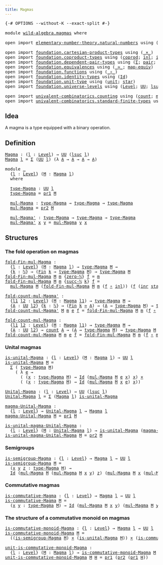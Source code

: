 ```yaml
---
title: Magmas
---
```


<pre class="Agda"><a id="32" class="Symbol">{-#</a> <a id="36" class="Keyword">OPTIONS</a> <a id="44" class="Pragma">--without-K</a> <a id="56" class="Pragma">--exact-split</a> <a id="70" class="Symbol">#-}</a>

<a id="75" class="Keyword">module</a> <a id="82" href="wild-algebra.magmas.html" class="Module">wild-algebra.magmas</a> <a id="102" class="Keyword">where</a>

<a id="109" class="Keyword">open</a> <a id="114" class="Keyword">import</a> <a id="121" href="elementary-number-theory.natural-numbers.html" class="Module">elementary-number-theory.natural-numbers</a> <a id="162" class="Keyword">using</a> <a id="168" class="Symbol">(</a><a id="169" href="elementary-number-theory.natural-numbers.html#1444" class="Datatype">ℕ</a><a id="170" class="Symbol">;</a> <a id="172" href="elementary-number-theory.natural-numbers.html#1465" class="InductiveConstructor">zero-ℕ</a><a id="178" class="Symbol">;</a> <a id="180" href="elementary-number-theory.natural-numbers.html#1478" class="InductiveConstructor">succ-ℕ</a><a id="186" class="Symbol">)</a>

<a id="189" class="Keyword">open</a> <a id="194" class="Keyword">import</a> <a id="201" href="foundation.cartesian-product-types.html" class="Module">foundation.cartesian-product-types</a> <a id="236" class="Keyword">using</a> <a id="242" class="Symbol">(</a><a id="243" href="foundation-core.cartesian-product-types.html#577" class="Function Operator">_×_</a><a id="246" class="Symbol">)</a>
<a id="248" class="Keyword">open</a> <a id="253" class="Keyword">import</a> <a id="260" href="foundation.coproduct-types.html" class="Module">foundation.coproduct-types</a> <a id="287" class="Keyword">using</a> <a id="293" class="Symbol">(</a><a id="294" href="foundation.coproduct-types.html#1168" class="Datatype">coprod</a><a id="300" class="Symbol">;</a> <a id="302" href="foundation.coproduct-types.html#1239" class="InductiveConstructor">inl</a><a id="305" class="Symbol">;</a> <a id="307" href="foundation.coproduct-types.html#1262" class="InductiveConstructor">inr</a><a id="310" class="Symbol">)</a>
<a id="312" class="Keyword">open</a> <a id="317" class="Keyword">import</a> <a id="324" href="foundation.dependent-pair-types.html" class="Module">foundation.dependent-pair-types</a> <a id="356" class="Keyword">using</a> <a id="362" class="Symbol">(</a><a id="363" href="foundation-core.dependent-pair-types.html#502" class="Record">Σ</a><a id="364" class="Symbol">;</a> <a id="366" href="foundation-core.dependent-pair-types.html#575" class="InductiveConstructor">pair</a><a id="370" class="Symbol">;</a> <a id="372" href="foundation-core.dependent-pair-types.html#592" class="Field">pr1</a><a id="375" class="Symbol">;</a> <a id="377" href="foundation-core.dependent-pair-types.html#604" class="Field">pr2</a><a id="380" class="Symbol">)</a>
<a id="382" class="Keyword">open</a> <a id="387" class="Keyword">import</a> <a id="394" href="foundation.equivalences.html" class="Module">foundation.equivalences</a> <a id="418" class="Keyword">using</a> <a id="424" class="Symbol">(</a><a id="425" href="foundation-core.equivalences.html#1607" class="Function Operator">_≃_</a><a id="428" class="Symbol">;</a> <a id="430" href="foundation-core.equivalences.html#1807" class="Function">map-equiv</a><a id="439" class="Symbol">)</a>
<a id="441" class="Keyword">open</a> <a id="446" class="Keyword">import</a> <a id="453" href="foundation.functions.html" class="Module">foundation.functions</a> <a id="474" class="Keyword">using</a> <a id="480" class="Symbol">(</a><a id="481" href="foundation-core.functions.html#407" class="Function Operator">_∘_</a><a id="484" class="Symbol">)</a>
<a id="486" class="Keyword">open</a> <a id="491" class="Keyword">import</a> <a id="498" href="foundation.identity-types.html" class="Module">foundation.identity-types</a> <a id="524" class="Keyword">using</a> <a id="530" class="Symbol">(</a><a id="531" href="foundation-core.identity-types.html#641" class="Datatype">Id</a><a id="533" class="Symbol">)</a>
<a id="535" class="Keyword">open</a> <a id="540" class="Keyword">import</a> <a id="547" href="foundation.unit-type.html" class="Module">foundation.unit-type</a> <a id="568" class="Keyword">using</a> <a id="574" class="Symbol">(</a><a id="575" href="foundation.unit-type.html#975" class="Datatype">unit</a><a id="579" class="Symbol">;</a> <a id="581" href="foundation.unit-type.html#999" class="InductiveConstructor">star</a><a id="585" class="Symbol">)</a>
<a id="587" class="Keyword">open</a> <a id="592" class="Keyword">import</a> <a id="599" href="foundation.universe-levels.html" class="Module">foundation.universe-levels</a> <a id="626" class="Keyword">using</a> <a id="632" class="Symbol">(</a><a id="633" href="Agda.Primitive.html#597" class="Postulate">Level</a><a id="638" class="Symbol">;</a> <a id="640" href="foundation-core.universe-levels.html#222" class="Primitive">UU</a><a id="642" class="Symbol">;</a> <a id="644" href="Agda.Primitive.html#780" class="Primitive">lsuc</a><a id="648" class="Symbol">)</a>

<a id="651" class="Keyword">open</a> <a id="656" class="Keyword">import</a> <a id="663" href="univalent-combinatorics.counting.html" class="Module">univalent-combinatorics.counting</a> <a id="696" class="Keyword">using</a> <a id="702" class="Symbol">(</a><a id="703" href="univalent-combinatorics.counting.html#1759" class="Function">count</a><a id="708" class="Symbol">;</a> <a id="710" href="univalent-combinatorics.counting.html#2030" class="Function">map-equiv-count</a><a id="725" class="Symbol">)</a>
<a id="727" class="Keyword">open</a> <a id="732" class="Keyword">import</a> <a id="739" href="univalent-combinatorics.standard-finite-types.html" class="Module">univalent-combinatorics.standard-finite-types</a> <a id="785" class="Keyword">using</a> <a id="791" class="Symbol">(</a><a id="792" href="univalent-combinatorics.standard-finite-types.html#2085" class="Function">Fin</a><a id="795" class="Symbol">)</a>
</pre>
## Idea

A magma is a type equipped with a binary operation.

## Definition

<pre class="Agda"><a id="Magma"></a><a id="887" href="wild-algebra.magmas.html#887" class="Function">Magma</a> <a id="893" class="Symbol">:</a> <a id="895" class="Symbol">(</a><a id="896" href="wild-algebra.magmas.html#896" class="Bound">l</a> <a id="898" class="Symbol">:</a> <a id="900" href="Agda.Primitive.html#597" class="Postulate">Level</a><a id="905" class="Symbol">)</a> <a id="907" class="Symbol">→</a> <a id="909" href="foundation-core.universe-levels.html#222" class="Primitive">UU</a> <a id="912" class="Symbol">(</a><a id="913" href="Agda.Primitive.html#780" class="Primitive">lsuc</a> <a id="918" href="wild-algebra.magmas.html#896" class="Bound">l</a><a id="919" class="Symbol">)</a>
<a id="921" href="wild-algebra.magmas.html#887" class="Function">Magma</a> <a id="927" href="wild-algebra.magmas.html#927" class="Bound">l</a> <a id="929" class="Symbol">=</a> <a id="931" href="foundation-core.dependent-pair-types.html#502" class="Record">Σ</a> <a id="933" class="Symbol">(</a><a id="934" href="foundation-core.universe-levels.html#222" class="Primitive">UU</a> <a id="937" href="wild-algebra.magmas.html#927" class="Bound">l</a><a id="938" class="Symbol">)</a> <a id="940" class="Symbol">(λ</a> <a id="943" href="wild-algebra.magmas.html#943" class="Bound">A</a> <a id="945" class="Symbol">→</a> <a id="947" href="wild-algebra.magmas.html#943" class="Bound">A</a> <a id="949" class="Symbol">→</a> <a id="951" href="wild-algebra.magmas.html#943" class="Bound">A</a> <a id="953" class="Symbol">→</a> <a id="955" href="wild-algebra.magmas.html#943" class="Bound">A</a><a id="956" class="Symbol">)</a>

<a id="959" class="Keyword">module</a> <a id="966" href="wild-algebra.magmas.html#966" class="Module">_</a>
  <a id="970" class="Symbol">{</a><a id="971" href="wild-algebra.magmas.html#971" class="Bound">l</a> <a id="973" class="Symbol">:</a> <a id="975" href="Agda.Primitive.html#597" class="Postulate">Level</a><a id="980" class="Symbol">}</a> <a id="982" class="Symbol">(</a><a id="983" href="wild-algebra.magmas.html#983" class="Bound">M</a> <a id="985" class="Symbol">:</a> <a id="987" href="wild-algebra.magmas.html#887" class="Function">Magma</a> <a id="993" href="wild-algebra.magmas.html#971" class="Bound">l</a><a id="994" class="Symbol">)</a>
  <a id="998" class="Keyword">where</a>
  
  <a id="1009" href="wild-algebra.magmas.html#1009" class="Function">type-Magma</a> <a id="1020" class="Symbol">:</a> <a id="1022" href="foundation-core.universe-levels.html#222" class="Primitive">UU</a> <a id="1025" href="wild-algebra.magmas.html#971" class="Bound">l</a>
  <a id="1029" href="wild-algebra.magmas.html#1009" class="Function">type-Magma</a> <a id="1040" class="Symbol">=</a> <a id="1042" href="foundation-core.dependent-pair-types.html#592" class="Field">pr1</a> <a id="1046" href="wild-algebra.magmas.html#983" class="Bound">M</a>
  
  <a id="1053" href="wild-algebra.magmas.html#1053" class="Function">mul-Magma</a> <a id="1063" class="Symbol">:</a> <a id="1065" href="wild-algebra.magmas.html#1009" class="Function">type-Magma</a> <a id="1076" class="Symbol">→</a> <a id="1078" href="wild-algebra.magmas.html#1009" class="Function">type-Magma</a> <a id="1089" class="Symbol">→</a> <a id="1091" href="wild-algebra.magmas.html#1009" class="Function">type-Magma</a>
  <a id="1104" href="wild-algebra.magmas.html#1053" class="Function">mul-Magma</a> <a id="1114" class="Symbol">=</a> <a id="1116" href="foundation-core.dependent-pair-types.html#604" class="Field">pr2</a> <a id="1120" href="wild-algebra.magmas.html#983" class="Bound">M</a>
  
  <a id="1127" href="wild-algebra.magmas.html#1127" class="Function">mul-Magma&#39;</a> <a id="1138" class="Symbol">:</a> <a id="1140" href="wild-algebra.magmas.html#1009" class="Function">type-Magma</a> <a id="1151" class="Symbol">→</a> <a id="1153" href="wild-algebra.magmas.html#1009" class="Function">type-Magma</a> <a id="1164" class="Symbol">→</a> <a id="1166" href="wild-algebra.magmas.html#1009" class="Function">type-Magma</a>
  <a id="1179" href="wild-algebra.magmas.html#1127" class="Function">mul-Magma&#39;</a> <a id="1190" href="wild-algebra.magmas.html#1190" class="Bound">x</a> <a id="1192" href="wild-algebra.magmas.html#1192" class="Bound">y</a> <a id="1194" class="Symbol">=</a> <a id="1196" href="wild-algebra.magmas.html#1053" class="Function">mul-Magma</a> <a id="1206" href="wild-algebra.magmas.html#1192" class="Bound">y</a> <a id="1208" href="wild-algebra.magmas.html#1190" class="Bound">x</a>
</pre>
## Structures

### The fold operation on magmas

<pre class="Agda"><a id="fold-Fin-mul-Magma"></a><a id="1272" href="wild-algebra.magmas.html#1272" class="Function">fold-Fin-mul-Magma</a> <a id="1291" class="Symbol">:</a>
  <a id="1295" class="Symbol">{</a><a id="1296" href="wild-algebra.magmas.html#1296" class="Bound">l</a> <a id="1298" class="Symbol">:</a> <a id="1300" href="Agda.Primitive.html#597" class="Postulate">Level</a><a id="1305" class="Symbol">}</a> <a id="1307" class="Symbol">(</a><a id="1308" href="wild-algebra.magmas.html#1308" class="Bound">M</a> <a id="1310" class="Symbol">:</a> <a id="1312" href="wild-algebra.magmas.html#887" class="Function">Magma</a> <a id="1318" href="wild-algebra.magmas.html#1296" class="Bound">l</a><a id="1319" class="Symbol">)</a> <a id="1321" class="Symbol">→</a> <a id="1323" href="wild-algebra.magmas.html#1009" class="Function">type-Magma</a> <a id="1334" href="wild-algebra.magmas.html#1308" class="Bound">M</a> <a id="1336" class="Symbol">→</a>
  <a id="1340" class="Symbol">{</a><a id="1341" href="wild-algebra.magmas.html#1341" class="Bound">k</a> <a id="1343" class="Symbol">:</a> <a id="1345" href="elementary-number-theory.natural-numbers.html#1444" class="Datatype">ℕ</a><a id="1346" class="Symbol">}</a> <a id="1348" class="Symbol">→</a> <a id="1350" class="Symbol">(</a><a id="1351" href="univalent-combinatorics.standard-finite-types.html#2085" class="Function">Fin</a> <a id="1355" href="wild-algebra.magmas.html#1341" class="Bound">k</a> <a id="1357" class="Symbol">→</a> <a id="1359" href="wild-algebra.magmas.html#1009" class="Function">type-Magma</a> <a id="1370" href="wild-algebra.magmas.html#1308" class="Bound">M</a><a id="1371" class="Symbol">)</a> <a id="1373" class="Symbol">→</a> <a id="1375" href="wild-algebra.magmas.html#1009" class="Function">type-Magma</a> <a id="1386" href="wild-algebra.magmas.html#1308" class="Bound">M</a>
<a id="1388" href="wild-algebra.magmas.html#1272" class="Function">fold-Fin-mul-Magma</a> <a id="1407" href="wild-algebra.magmas.html#1407" class="Bound">M</a> <a id="1409" href="wild-algebra.magmas.html#1409" class="Bound">m</a> <a id="1411" class="Symbol">{</a><a id="1412" href="elementary-number-theory.natural-numbers.html#1465" class="InductiveConstructor">zero-ℕ</a><a id="1418" class="Symbol">}</a> <a id="1420" href="wild-algebra.magmas.html#1420" class="Bound">f</a> <a id="1422" class="Symbol">=</a> <a id="1424" href="wild-algebra.magmas.html#1409" class="Bound">m</a>
<a id="1426" href="wild-algebra.magmas.html#1272" class="Function">fold-Fin-mul-Magma</a> <a id="1445" href="wild-algebra.magmas.html#1445" class="Bound">M</a> <a id="1447" href="wild-algebra.magmas.html#1447" class="Bound">m</a> <a id="1449" class="Symbol">{</a><a id="1450" href="elementary-number-theory.natural-numbers.html#1478" class="InductiveConstructor">succ-ℕ</a> <a id="1457" href="wild-algebra.magmas.html#1457" class="Bound">k</a><a id="1458" class="Symbol">}</a> <a id="1460" href="wild-algebra.magmas.html#1460" class="Bound">f</a> <a id="1462" class="Symbol">=</a>
  <a id="1466" href="wild-algebra.magmas.html#1053" class="Function">mul-Magma</a> <a id="1476" href="wild-algebra.magmas.html#1445" class="Bound">M</a> <a id="1478" class="Symbol">(</a><a id="1479" href="wild-algebra.magmas.html#1272" class="Function">fold-Fin-mul-Magma</a> <a id="1498" href="wild-algebra.magmas.html#1445" class="Bound">M</a> <a id="1500" href="wild-algebra.magmas.html#1447" class="Bound">m</a> <a id="1502" class="Symbol">(</a><a id="1503" href="wild-algebra.magmas.html#1460" class="Bound">f</a> <a id="1505" href="foundation-core.functions.html#407" class="Function Operator">∘</a> <a id="1507" href="foundation.coproduct-types.html#1239" class="InductiveConstructor">inl</a><a id="1510" class="Symbol">))</a> <a id="1513" class="Symbol">(</a><a id="1514" href="wild-algebra.magmas.html#1460" class="Bound">f</a> <a id="1516" class="Symbol">(</a><a id="1517" href="foundation.coproduct-types.html#1262" class="InductiveConstructor">inr</a> <a id="1521" href="foundation.unit-type.html#999" class="InductiveConstructor">star</a><a id="1525" class="Symbol">))</a>

<a id="fold-count-mul-Magma&#39;"></a><a id="1529" href="wild-algebra.magmas.html#1529" class="Function">fold-count-mul-Magma&#39;</a> <a id="1551" class="Symbol">:</a>
  <a id="1555" class="Symbol">{</a><a id="1556" href="wild-algebra.magmas.html#1556" class="Bound">l1</a> <a id="1559" href="wild-algebra.magmas.html#1559" class="Bound">l2</a> <a id="1562" class="Symbol">:</a> <a id="1564" href="Agda.Primitive.html#597" class="Postulate">Level</a><a id="1569" class="Symbol">}</a> <a id="1571" class="Symbol">(</a><a id="1572" href="wild-algebra.magmas.html#1572" class="Bound">M</a> <a id="1574" class="Symbol">:</a> <a id="1576" href="wild-algebra.magmas.html#887" class="Function">Magma</a> <a id="1582" href="wild-algebra.magmas.html#1556" class="Bound">l1</a><a id="1584" class="Symbol">)</a> <a id="1586" class="Symbol">→</a> <a id="1588" href="wild-algebra.magmas.html#1009" class="Function">type-Magma</a> <a id="1599" href="wild-algebra.magmas.html#1572" class="Bound">M</a> <a id="1601" class="Symbol">→</a>
  <a id="1605" class="Symbol">{</a><a id="1606" href="wild-algebra.magmas.html#1606" class="Bound">A</a> <a id="1608" class="Symbol">:</a> <a id="1610" href="foundation-core.universe-levels.html#222" class="Primitive">UU</a> <a id="1613" href="wild-algebra.magmas.html#1559" class="Bound">l2</a><a id="1615" class="Symbol">}</a> <a id="1617" class="Symbol">{</a><a id="1618" href="wild-algebra.magmas.html#1618" class="Bound">k</a> <a id="1620" class="Symbol">:</a> <a id="1622" href="elementary-number-theory.natural-numbers.html#1444" class="Datatype">ℕ</a><a id="1623" class="Symbol">}</a> <a id="1625" class="Symbol">→</a> <a id="1627" class="Symbol">(</a><a id="1628" href="univalent-combinatorics.standard-finite-types.html#2085" class="Function">Fin</a> <a id="1632" href="wild-algebra.magmas.html#1618" class="Bound">k</a> <a id="1634" href="foundation-core.equivalences.html#1607" class="Function Operator">≃</a> <a id="1636" href="wild-algebra.magmas.html#1606" class="Bound">A</a><a id="1637" class="Symbol">)</a> <a id="1639" class="Symbol">→</a> <a id="1641" class="Symbol">(</a><a id="1642" href="wild-algebra.magmas.html#1606" class="Bound">A</a> <a id="1644" class="Symbol">→</a> <a id="1646" href="wild-algebra.magmas.html#1009" class="Function">type-Magma</a> <a id="1657" href="wild-algebra.magmas.html#1572" class="Bound">M</a><a id="1658" class="Symbol">)</a> <a id="1660" class="Symbol">→</a> <a id="1662" href="wild-algebra.magmas.html#1009" class="Function">type-Magma</a> <a id="1673" href="wild-algebra.magmas.html#1572" class="Bound">M</a>
<a id="1675" href="wild-algebra.magmas.html#1529" class="Function">fold-count-mul-Magma&#39;</a> <a id="1697" href="wild-algebra.magmas.html#1697" class="Bound">M</a> <a id="1699" href="wild-algebra.magmas.html#1699" class="Bound">m</a> <a id="1701" href="wild-algebra.magmas.html#1701" class="Bound">e</a> <a id="1703" href="wild-algebra.magmas.html#1703" class="Bound">f</a> <a id="1705" class="Symbol">=</a> <a id="1707" href="wild-algebra.magmas.html#1272" class="Function">fold-Fin-mul-Magma</a> <a id="1726" href="wild-algebra.magmas.html#1697" class="Bound">M</a> <a id="1728" href="wild-algebra.magmas.html#1699" class="Bound">m</a> <a id="1730" class="Symbol">(</a><a id="1731" href="wild-algebra.magmas.html#1703" class="Bound">f</a> <a id="1733" href="foundation-core.functions.html#407" class="Function Operator">∘</a> <a id="1735" href="foundation-core.equivalences.html#1807" class="Function">map-equiv</a> <a id="1745" href="wild-algebra.magmas.html#1701" class="Bound">e</a><a id="1746" class="Symbol">)</a>

<a id="fold-count-mul-Magma"></a><a id="1749" href="wild-algebra.magmas.html#1749" class="Function">fold-count-mul-Magma</a> <a id="1770" class="Symbol">:</a>
  <a id="1774" class="Symbol">{</a><a id="1775" href="wild-algebra.magmas.html#1775" class="Bound">l1</a> <a id="1778" href="wild-algebra.magmas.html#1778" class="Bound">l2</a> <a id="1781" class="Symbol">:</a> <a id="1783" href="Agda.Primitive.html#597" class="Postulate">Level</a><a id="1788" class="Symbol">}</a> <a id="1790" class="Symbol">(</a><a id="1791" href="wild-algebra.magmas.html#1791" class="Bound">M</a> <a id="1793" class="Symbol">:</a> <a id="1795" href="wild-algebra.magmas.html#887" class="Function">Magma</a> <a id="1801" href="wild-algebra.magmas.html#1775" class="Bound">l1</a><a id="1803" class="Symbol">)</a> <a id="1805" class="Symbol">→</a> <a id="1807" href="wild-algebra.magmas.html#1009" class="Function">type-Magma</a> <a id="1818" href="wild-algebra.magmas.html#1791" class="Bound">M</a> <a id="1820" class="Symbol">→</a>
  <a id="1824" class="Symbol">{</a><a id="1825" href="wild-algebra.magmas.html#1825" class="Bound">A</a> <a id="1827" class="Symbol">:</a> <a id="1829" href="foundation-core.universe-levels.html#222" class="Primitive">UU</a> <a id="1832" href="wild-algebra.magmas.html#1778" class="Bound">l2</a><a id="1834" class="Symbol">}</a> <a id="1836" class="Symbol">→</a> <a id="1838" href="univalent-combinatorics.counting.html#1759" class="Function">count</a> <a id="1844" href="wild-algebra.magmas.html#1825" class="Bound">A</a> <a id="1846" class="Symbol">→</a> <a id="1848" class="Symbol">(</a><a id="1849" href="wild-algebra.magmas.html#1825" class="Bound">A</a> <a id="1851" class="Symbol">→</a> <a id="1853" href="wild-algebra.magmas.html#1009" class="Function">type-Magma</a> <a id="1864" href="wild-algebra.magmas.html#1791" class="Bound">M</a><a id="1865" class="Symbol">)</a> <a id="1867" class="Symbol">→</a> <a id="1869" href="wild-algebra.magmas.html#1009" class="Function">type-Magma</a> <a id="1880" href="wild-algebra.magmas.html#1791" class="Bound">M</a>
<a id="1882" href="wild-algebra.magmas.html#1749" class="Function">fold-count-mul-Magma</a> <a id="1903" href="wild-algebra.magmas.html#1903" class="Bound">M</a> <a id="1905" href="wild-algebra.magmas.html#1905" class="Bound">m</a> <a id="1907" href="wild-algebra.magmas.html#1907" class="Bound">e</a> <a id="1909" href="wild-algebra.magmas.html#1909" class="Bound">f</a> <a id="1911" class="Symbol">=</a> <a id="1913" href="wild-algebra.magmas.html#1272" class="Function">fold-Fin-mul-Magma</a> <a id="1932" href="wild-algebra.magmas.html#1903" class="Bound">M</a> <a id="1934" href="wild-algebra.magmas.html#1905" class="Bound">m</a> <a id="1936" class="Symbol">(</a><a id="1937" href="wild-algebra.magmas.html#1909" class="Bound">f</a> <a id="1939" href="foundation-core.functions.html#407" class="Function Operator">∘</a> <a id="1941" href="univalent-combinatorics.counting.html#2030" class="Function">map-equiv-count</a> <a id="1957" href="wild-algebra.magmas.html#1907" class="Bound">e</a><a id="1958" class="Symbol">)</a>
</pre>
### Unital magmas

<pre class="Agda"><a id="is-unital-Magma"></a><a id="1992" href="wild-algebra.magmas.html#1992" class="Function">is-unital-Magma</a> <a id="2008" class="Symbol">:</a> <a id="2010" class="Symbol">{</a><a id="2011" href="wild-algebra.magmas.html#2011" class="Bound">l</a> <a id="2013" class="Symbol">:</a> <a id="2015" href="Agda.Primitive.html#597" class="Postulate">Level</a><a id="2020" class="Symbol">}</a> <a id="2022" class="Symbol">(</a><a id="2023" href="wild-algebra.magmas.html#2023" class="Bound">M</a> <a id="2025" class="Symbol">:</a> <a id="2027" href="wild-algebra.magmas.html#887" class="Function">Magma</a> <a id="2033" href="wild-algebra.magmas.html#2011" class="Bound">l</a><a id="2034" class="Symbol">)</a> <a id="2036" class="Symbol">→</a> <a id="2038" href="foundation-core.universe-levels.html#222" class="Primitive">UU</a> <a id="2041" href="wild-algebra.magmas.html#2011" class="Bound">l</a>
<a id="2043" href="wild-algebra.magmas.html#1992" class="Function">is-unital-Magma</a> <a id="2059" href="wild-algebra.magmas.html#2059" class="Bound">M</a> <a id="2061" class="Symbol">=</a>
  <a id="2065" href="foundation-core.dependent-pair-types.html#502" class="Record">Σ</a> <a id="2067" class="Symbol">(</a> <a id="2069" href="wild-algebra.magmas.html#1009" class="Function">type-Magma</a> <a id="2080" href="wild-algebra.magmas.html#2059" class="Bound">M</a><a id="2081" class="Symbol">)</a>
    <a id="2087" class="Symbol">(</a> <a id="2089" class="Symbol">λ</a> <a id="2091" href="wild-algebra.magmas.html#2091" class="Bound">e</a> <a id="2093" class="Symbol">→</a>
      <a id="2101" class="Symbol">(</a> <a id="2103" class="Symbol">(</a><a id="2104" href="wild-algebra.magmas.html#2104" class="Bound">x</a> <a id="2106" class="Symbol">:</a> <a id="2108" href="wild-algebra.magmas.html#1009" class="Function">type-Magma</a> <a id="2119" href="wild-algebra.magmas.html#2059" class="Bound">M</a><a id="2120" class="Symbol">)</a> <a id="2122" class="Symbol">→</a> <a id="2124" href="foundation-core.identity-types.html#641" class="Datatype">Id</a> <a id="2127" class="Symbol">(</a><a id="2128" href="wild-algebra.magmas.html#1053" class="Function">mul-Magma</a> <a id="2138" href="wild-algebra.magmas.html#2059" class="Bound">M</a> <a id="2140" href="wild-algebra.magmas.html#2091" class="Bound">e</a> <a id="2142" href="wild-algebra.magmas.html#2104" class="Bound">x</a><a id="2143" class="Symbol">)</a> <a id="2145" href="wild-algebra.magmas.html#2104" class="Bound">x</a><a id="2146" class="Symbol">)</a> <a id="2148" href="foundation-core.cartesian-product-types.html#577" class="Function Operator">×</a>
      <a id="2156" class="Symbol">(</a> <a id="2158" class="Symbol">(</a><a id="2159" href="wild-algebra.magmas.html#2159" class="Bound">x</a> <a id="2161" class="Symbol">:</a> <a id="2163" href="wild-algebra.magmas.html#1009" class="Function">type-Magma</a> <a id="2174" href="wild-algebra.magmas.html#2059" class="Bound">M</a><a id="2175" class="Symbol">)</a> <a id="2177" class="Symbol">→</a> <a id="2179" href="foundation-core.identity-types.html#641" class="Datatype">Id</a> <a id="2182" class="Symbol">(</a><a id="2183" href="wild-algebra.magmas.html#1053" class="Function">mul-Magma</a> <a id="2193" href="wild-algebra.magmas.html#2059" class="Bound">M</a> <a id="2195" href="wild-algebra.magmas.html#2159" class="Bound">x</a> <a id="2197" href="wild-algebra.magmas.html#2091" class="Bound">e</a><a id="2198" class="Symbol">)</a> <a id="2200" href="wild-algebra.magmas.html#2159" class="Bound">x</a><a id="2201" class="Symbol">))</a>

<a id="Unital-Magma"></a><a id="2205" href="wild-algebra.magmas.html#2205" class="Function">Unital-Magma</a> <a id="2218" class="Symbol">:</a> <a id="2220" class="Symbol">(</a><a id="2221" href="wild-algebra.magmas.html#2221" class="Bound">l</a> <a id="2223" class="Symbol">:</a> <a id="2225" href="Agda.Primitive.html#597" class="Postulate">Level</a><a id="2230" class="Symbol">)</a> <a id="2232" class="Symbol">→</a> <a id="2234" href="foundation-core.universe-levels.html#222" class="Primitive">UU</a> <a id="2237" class="Symbol">(</a><a id="2238" href="Agda.Primitive.html#780" class="Primitive">lsuc</a> <a id="2243" href="wild-algebra.magmas.html#2221" class="Bound">l</a><a id="2244" class="Symbol">)</a>
<a id="2246" href="wild-algebra.magmas.html#2205" class="Function">Unital-Magma</a> <a id="2259" href="wild-algebra.magmas.html#2259" class="Bound">l</a> <a id="2261" class="Symbol">=</a> <a id="2263" href="foundation-core.dependent-pair-types.html#502" class="Record">Σ</a> <a id="2265" class="Symbol">(</a><a id="2266" href="wild-algebra.magmas.html#887" class="Function">Magma</a> <a id="2272" href="wild-algebra.magmas.html#2259" class="Bound">l</a><a id="2273" class="Symbol">)</a> <a id="2275" href="wild-algebra.magmas.html#1992" class="Function">is-unital-Magma</a>

<a id="magma-Unital-Magma"></a><a id="2292" href="wild-algebra.magmas.html#2292" class="Function">magma-Unital-Magma</a> <a id="2311" class="Symbol">:</a>
  <a id="2315" class="Symbol">{</a><a id="2316" href="wild-algebra.magmas.html#2316" class="Bound">l</a> <a id="2318" class="Symbol">:</a> <a id="2320" href="Agda.Primitive.html#597" class="Postulate">Level</a><a id="2325" class="Symbol">}</a> <a id="2327" class="Symbol">→</a> <a id="2329" href="wild-algebra.magmas.html#2205" class="Function">Unital-Magma</a> <a id="2342" href="wild-algebra.magmas.html#2316" class="Bound">l</a> <a id="2344" class="Symbol">→</a> <a id="2346" href="wild-algebra.magmas.html#887" class="Function">Magma</a> <a id="2352" href="wild-algebra.magmas.html#2316" class="Bound">l</a>
<a id="2354" href="wild-algebra.magmas.html#2292" class="Function">magma-Unital-Magma</a> <a id="2373" href="wild-algebra.magmas.html#2373" class="Bound">M</a> <a id="2375" class="Symbol">=</a> <a id="2377" href="foundation-core.dependent-pair-types.html#592" class="Field">pr1</a> <a id="2381" href="wild-algebra.magmas.html#2373" class="Bound">M</a>
  
<a id="is-unital-magma-Unital-Magma"></a><a id="2386" href="wild-algebra.magmas.html#2386" class="Function">is-unital-magma-Unital-Magma</a> <a id="2415" class="Symbol">:</a>
  <a id="2419" class="Symbol">{</a><a id="2420" href="wild-algebra.magmas.html#2420" class="Bound">l</a> <a id="2422" class="Symbol">:</a> <a id="2424" href="Agda.Primitive.html#597" class="Postulate">Level</a><a id="2429" class="Symbol">}</a> <a id="2431" class="Symbol">(</a><a id="2432" href="wild-algebra.magmas.html#2432" class="Bound">M</a> <a id="2434" class="Symbol">:</a> <a id="2436" href="wild-algebra.magmas.html#2205" class="Function">Unital-Magma</a> <a id="2449" href="wild-algebra.magmas.html#2420" class="Bound">l</a><a id="2450" class="Symbol">)</a> <a id="2452" class="Symbol">→</a> <a id="2454" href="wild-algebra.magmas.html#1992" class="Function">is-unital-Magma</a> <a id="2470" class="Symbol">(</a><a id="2471" href="wild-algebra.magmas.html#2292" class="Function">magma-Unital-Magma</a> <a id="2490" href="wild-algebra.magmas.html#2432" class="Bound">M</a><a id="2491" class="Symbol">)</a>
<a id="2493" href="wild-algebra.magmas.html#2386" class="Function">is-unital-magma-Unital-Magma</a> <a id="2522" href="wild-algebra.magmas.html#2522" class="Bound">M</a> <a id="2524" class="Symbol">=</a> <a id="2526" href="foundation-core.dependent-pair-types.html#604" class="Field">pr2</a> <a id="2530" href="wild-algebra.magmas.html#2522" class="Bound">M</a>
</pre>
### Semigroups

<pre class="Agda"><a id="is-semigroup-Magma"></a><a id="2561" href="wild-algebra.magmas.html#2561" class="Function">is-semigroup-Magma</a> <a id="2580" class="Symbol">:</a> <a id="2582" class="Symbol">{</a><a id="2583" href="wild-algebra.magmas.html#2583" class="Bound">l</a> <a id="2585" class="Symbol">:</a> <a id="2587" href="Agda.Primitive.html#597" class="Postulate">Level</a><a id="2592" class="Symbol">}</a> <a id="2594" class="Symbol">→</a> <a id="2596" href="wild-algebra.magmas.html#887" class="Function">Magma</a> <a id="2602" href="wild-algebra.magmas.html#2583" class="Bound">l</a> <a id="2604" class="Symbol">→</a> <a id="2606" href="foundation-core.universe-levels.html#222" class="Primitive">UU</a> <a id="2609" href="wild-algebra.magmas.html#2583" class="Bound">l</a>
<a id="2611" href="wild-algebra.magmas.html#2561" class="Function">is-semigroup-Magma</a> <a id="2630" href="wild-algebra.magmas.html#2630" class="Bound">M</a> <a id="2632" class="Symbol">=</a>
  <a id="2636" class="Symbol">(</a><a id="2637" href="wild-algebra.magmas.html#2637" class="Bound">x</a> <a id="2639" href="wild-algebra.magmas.html#2639" class="Bound">y</a> <a id="2641" href="wild-algebra.magmas.html#2641" class="Bound">z</a> <a id="2643" class="Symbol">:</a> <a id="2645" href="wild-algebra.magmas.html#1009" class="Function">type-Magma</a> <a id="2656" href="wild-algebra.magmas.html#2630" class="Bound">M</a><a id="2657" class="Symbol">)</a> <a id="2659" class="Symbol">→</a>
  <a id="2663" href="foundation-core.identity-types.html#641" class="Datatype">Id</a> <a id="2666" class="Symbol">(</a><a id="2667" href="wild-algebra.magmas.html#1053" class="Function">mul-Magma</a> <a id="2677" href="wild-algebra.magmas.html#2630" class="Bound">M</a> <a id="2679" class="Symbol">(</a><a id="2680" href="wild-algebra.magmas.html#1053" class="Function">mul-Magma</a> <a id="2690" href="wild-algebra.magmas.html#2630" class="Bound">M</a> <a id="2692" href="wild-algebra.magmas.html#2637" class="Bound">x</a> <a id="2694" href="wild-algebra.magmas.html#2639" class="Bound">y</a><a id="2695" class="Symbol">)</a> <a id="2697" href="wild-algebra.magmas.html#2641" class="Bound">z</a><a id="2698" class="Symbol">)</a> <a id="2700" class="Symbol">(</a><a id="2701" href="wild-algebra.magmas.html#1053" class="Function">mul-Magma</a> <a id="2711" href="wild-algebra.magmas.html#2630" class="Bound">M</a> <a id="2713" href="wild-algebra.magmas.html#2637" class="Bound">x</a> <a id="2715" class="Symbol">(</a><a id="2716" href="wild-algebra.magmas.html#1053" class="Function">mul-Magma</a> <a id="2726" href="wild-algebra.magmas.html#2630" class="Bound">M</a> <a id="2728" href="wild-algebra.magmas.html#2639" class="Bound">y</a> <a id="2730" href="wild-algebra.magmas.html#2641" class="Bound">z</a><a id="2731" class="Symbol">))</a>
</pre>
### Commutative magmas

<pre class="Agda"><a id="is-commutative-Magma"></a><a id="2771" href="wild-algebra.magmas.html#2771" class="Function">is-commutative-Magma</a> <a id="2792" class="Symbol">:</a> <a id="2794" class="Symbol">{</a><a id="2795" href="wild-algebra.magmas.html#2795" class="Bound">l</a> <a id="2797" class="Symbol">:</a> <a id="2799" href="Agda.Primitive.html#597" class="Postulate">Level</a><a id="2804" class="Symbol">}</a> <a id="2806" class="Symbol">→</a> <a id="2808" href="wild-algebra.magmas.html#887" class="Function">Magma</a> <a id="2814" href="wild-algebra.magmas.html#2795" class="Bound">l</a> <a id="2816" class="Symbol">→</a> <a id="2818" href="foundation-core.universe-levels.html#222" class="Primitive">UU</a> <a id="2821" href="wild-algebra.magmas.html#2795" class="Bound">l</a>
<a id="2823" href="wild-algebra.magmas.html#2771" class="Function">is-commutative-Magma</a> <a id="2844" href="wild-algebra.magmas.html#2844" class="Bound">M</a> <a id="2846" class="Symbol">=</a>
  <a id="2850" class="Symbol">(</a><a id="2851" href="wild-algebra.magmas.html#2851" class="Bound">x</a> <a id="2853" href="wild-algebra.magmas.html#2853" class="Bound">y</a> <a id="2855" class="Symbol">:</a> <a id="2857" href="wild-algebra.magmas.html#1009" class="Function">type-Magma</a> <a id="2868" href="wild-algebra.magmas.html#2844" class="Bound">M</a><a id="2869" class="Symbol">)</a> <a id="2871" class="Symbol">→</a> <a id="2873" href="foundation-core.identity-types.html#641" class="Datatype">Id</a> <a id="2876" class="Symbol">(</a><a id="2877" href="wild-algebra.magmas.html#1053" class="Function">mul-Magma</a> <a id="2887" href="wild-algebra.magmas.html#2844" class="Bound">M</a> <a id="2889" href="wild-algebra.magmas.html#2851" class="Bound">x</a> <a id="2891" href="wild-algebra.magmas.html#2853" class="Bound">y</a><a id="2892" class="Symbol">)</a> <a id="2894" class="Symbol">(</a><a id="2895" href="wild-algebra.magmas.html#1053" class="Function">mul-Magma</a> <a id="2905" href="wild-algebra.magmas.html#2844" class="Bound">M</a> <a id="2907" href="wild-algebra.magmas.html#2853" class="Bound">y</a> <a id="2909" href="wild-algebra.magmas.html#2851" class="Bound">x</a><a id="2910" class="Symbol">)</a>
</pre>
### The structure of a commutative monoid on magmas

<pre class="Agda"><a id="is-commutative-monoid-Magma"></a><a id="2978" href="wild-algebra.magmas.html#2978" class="Function">is-commutative-monoid-Magma</a> <a id="3006" class="Symbol">:</a> <a id="3008" class="Symbol">{</a><a id="3009" href="wild-algebra.magmas.html#3009" class="Bound">l</a> <a id="3011" class="Symbol">:</a> <a id="3013" href="Agda.Primitive.html#597" class="Postulate">Level</a><a id="3018" class="Symbol">}</a> <a id="3020" class="Symbol">→</a> <a id="3022" href="wild-algebra.magmas.html#887" class="Function">Magma</a> <a id="3028" href="wild-algebra.magmas.html#3009" class="Bound">l</a> <a id="3030" class="Symbol">→</a> <a id="3032" href="foundation-core.universe-levels.html#222" class="Primitive">UU</a> <a id="3035" href="wild-algebra.magmas.html#3009" class="Bound">l</a>
<a id="3037" href="wild-algebra.magmas.html#2978" class="Function">is-commutative-monoid-Magma</a> <a id="3065" href="wild-algebra.magmas.html#3065" class="Bound">M</a> <a id="3067" class="Symbol">=</a>
  <a id="3071" class="Symbol">((</a><a id="3073" href="wild-algebra.magmas.html#2561" class="Function">is-semigroup-Magma</a> <a id="3092" href="wild-algebra.magmas.html#3065" class="Bound">M</a><a id="3093" class="Symbol">)</a> <a id="3095" href="foundation-core.cartesian-product-types.html#577" class="Function Operator">×</a> <a id="3097" class="Symbol">(</a><a id="3098" href="wild-algebra.magmas.html#1992" class="Function">is-unital-Magma</a> <a id="3114" href="wild-algebra.magmas.html#3065" class="Bound">M</a><a id="3115" class="Symbol">))</a> <a id="3118" href="foundation-core.cartesian-product-types.html#577" class="Function Operator">×</a> <a id="3120" class="Symbol">(</a><a id="3121" href="wild-algebra.magmas.html#2771" class="Function">is-commutative-Magma</a> <a id="3142" href="wild-algebra.magmas.html#3065" class="Bound">M</a><a id="3143" class="Symbol">)</a>

<a id="unit-is-commutative-monoid-Magma"></a><a id="3146" href="wild-algebra.magmas.html#3146" class="Function">unit-is-commutative-monoid-Magma</a> <a id="3179" class="Symbol">:</a>
  <a id="3183" class="Symbol">{</a><a id="3184" href="wild-algebra.magmas.html#3184" class="Bound">l</a> <a id="3186" class="Symbol">:</a> <a id="3188" href="Agda.Primitive.html#597" class="Postulate">Level</a><a id="3193" class="Symbol">}</a> <a id="3195" class="Symbol">(</a><a id="3196" href="wild-algebra.magmas.html#3196" class="Bound">M</a> <a id="3198" class="Symbol">:</a> <a id="3200" href="wild-algebra.magmas.html#887" class="Function">Magma</a> <a id="3206" href="wild-algebra.magmas.html#3184" class="Bound">l</a><a id="3207" class="Symbol">)</a> <a id="3209" class="Symbol">→</a> <a id="3211" href="wild-algebra.magmas.html#2978" class="Function">is-commutative-monoid-Magma</a> <a id="3239" href="wild-algebra.magmas.html#3196" class="Bound">M</a> <a id="3241" class="Symbol">→</a> <a id="3243" href="wild-algebra.magmas.html#1009" class="Function">type-Magma</a> <a id="3254" href="wild-algebra.magmas.html#3196" class="Bound">M</a>
<a id="3256" href="wild-algebra.magmas.html#3146" class="Function">unit-is-commutative-monoid-Magma</a> <a id="3289" href="wild-algebra.magmas.html#3289" class="Bound">M</a> <a id="3291" href="wild-algebra.magmas.html#3291" class="Bound">H</a> <a id="3293" class="Symbol">=</a> <a id="3295" href="foundation-core.dependent-pair-types.html#592" class="Field">pr1</a> <a id="3299" class="Symbol">(</a><a id="3300" href="foundation-core.dependent-pair-types.html#604" class="Field">pr2</a> <a id="3304" class="Symbol">(</a><a id="3305" href="foundation-core.dependent-pair-types.html#592" class="Field">pr1</a> <a id="3309" href="wild-algebra.magmas.html#3291" class="Bound">H</a><a id="3310" class="Symbol">))</a>
</pre>